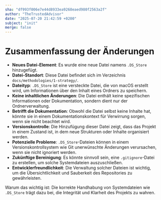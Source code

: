 ```yaml
---
sha: "df993f006e7e44d8933ea9268eaed980f2563a2f"
author: "TheTrustedAdvisor"
date: "2025-07-20 21:42:59 +0200"
subject: "init"
merge: false
---
```


# Zusammenfassung der Änderungen

- **Neues Datei-Element**: Es wurde eine neue Datei namens `.DS_Store` hinzugefügt.
- **Datei-Standort**: Diese Datei befindet sich im Verzeichnis `docs/methodologies/1-strategy/`.
- **Dateityp**: `.DS_Store` ist eine versteckte Datei, die von macOS erstellt wird, um Informationen über den Inhalt eines Ordners zu speichern.
- **Keine inhaltlichen Änderungen**: Die Datei enthält keine spezifischen Informationen oder Dokumentation, sondern dient nur der Ordnerverwaltung.
- **Betrifft die Dokumentation**: Obwohl die Datei selbst keine Inhalte hat, könnte sie in einem Dokumentationskontext für Verwirrung sorgen, wenn sie nicht beachtet wird.
- **Versionskontrolle**: Die Hinzufügung dieser Datei zeigt, dass das Projekt in einem Zustand ist, in dem neue Strukturen oder Inhalte organisiert werden.
- **Potenzielle Probleme**: `.DS_Store`-Dateien können in einem Versionskontrollsystem wie Git unerwünschte Änderungen verursachen, wenn sie nicht ignoriert werden.
- **Zukünftige Bereinigung**: Es könnte sinnvoll sein, eine `.gitignore`-Datei zu erstellen, um solche Systemdateien auszuschließen.
- **Entwicklerfreundlichkeit**: Die Verwaltung solcher Dateien ist wichtig, um die Übersichtlichkeit und Sauberkeit des Repositories zu gewährleisten.

Warum das wichtig ist: Die korrekte Handhabung von Systemdateien wie `.DS_Store` trägt dazu bei, die Integrität und Klarheit des Projekts zu wahren.

